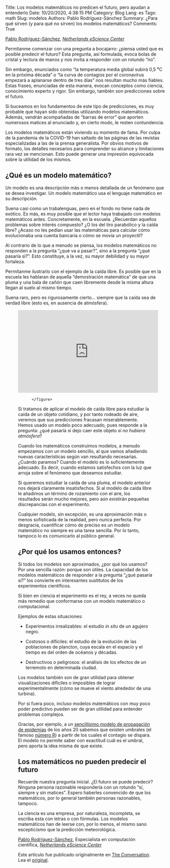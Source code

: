 Title: Los modelos matemáticos no predicen el futuro, pero ayudan a entenderlo
Date: 10/20/2020, 4:38:15 PM
Category: Blog
Lang: es
Tags: math
Slug: modelos
Authors: Pablo Rodríguez-Sánchez
Summary: ¿Para qué sirven (y para qué no sirven) los modelos matemáticos?
Comments: True

<span><a href="https://theconversation.com/profiles/pablo-rodriguez-sanchez-1150140">Pablo Rodríguez-Sánchez</a>, <em><a href="https://theconversation.com/institutions/netherlands-escience-center-4836"> Netherlands eScience Center</a></em></span>

<p>Permítanme comenzar con una pregunta a bocajarro: ¿piensa usted que es posible predecir el futuro? Esta pregunta, así formulada, evoca bolas de cristal y lectura de manos y nos invita a responder con un rotundo “no”.</p>

<p>Sin embargo, enunciados como “la temperatura media global subirá 0,5 ⁰C en la próxima década” o “la curva de contagios por el coronavirus empezará a aplanarse dentro de tres días” nos resultan mucho más fiables. Estas frases, enunciadas de esta manera, evocan conceptos como ciencia, conocimiento experto y rigor. Sin embargo, también son predicciones sobre el futuro.</p>

<p>Si buceamos en los fundamentos de este tipo de predicciones, es muy probable que hayan sido obtenidas utilizando modelos matemáticos. Además, vendrán acompañadas de “barras de error” que aporten numerosos matices al enunciado y, en cierto modo, le resten contundencia.</p>

<p>Los modelos matemáticos están viviendo su momento de fama. Por culpa de la pandemia de la COVID-19 han saltado de las páginas de las revistas especializadas a las de la prensa generalista. Por obvios motivos de formato, los detalles necesarios para comprender su alcance y limitaciones rara vez se mencionan. Esto puede generar una impresión equivocada sobre la utilidad de los mismos.</p>

<h2>¿Qué es un modelo matemático?</h2>

<p>Un modelo es una descripción más o menos detallada de un fenómeno que se desea investigar. Un modelo matemático usa el lenguaje matemático en su descripción. </p>

<p>Suena casi como un trabalenguas, pero en el fondo no tiene nada de exótico. Es más, es muy posible que el lector haya trabajado con modelos matemáticos antes. Concretamente, en la escuela. ¿Recuerdan aquellos problemas sobre interés compuesto? ¿O los del tiro parabólico y la caída libre? ¿Acaso no les pedían usar las matemáticas para calcular cómo evolucionaba una cuenta bancaria o cómo se movía un proyectil?</p>

<p>Al contrario de lo que a menudo se piensa, los modelos matemáticos no responden a la pregunta “¿qué va a pasar?”, sino a la pregunta “¿qué pasaría si?”. Esto constituye, a la vez, su mayor debilidad y su mayor fortaleza.</p>

<p>Permítanme ilustrarlo con el ejemplo de la caída libre. Es posible que en la escuela les hablaran de aquella “demostración matemática” de que una pluma y una bala de cañón que caen libremente desde la misma altura llegan al suelo al mismo tiempo. </p>

<p>Suena raro, pero es rigurosamente cierto… siempre que la caída sea de verdad libre (esto es, en ausencia de atmósfera). </p>

<figure>
            <iframe width="440" height="260" src="https://www.youtube.com/embed/E43-CfukEgs?wmode=transparent&amp;start=0" frameborder="0" allowfullscreen=""></iframe>

          </figure>

<p>Si tratamos de aplicar el modelo de caída libre para estudiar la caída de un objeto cotidiano, y por tanto rodeado de aire, veremos que sus predicciones fracasan miserablemente. Hemos usado un modelo poco adecuado, pues responde a la pregunta: ¿qué pasaría si dejo caer este objeto <em>si no hubiera atmósfera</em>?</p>

<p>Cuando los matemáticos construimos modelos, a menudo empezamos con un modelo sencillo, al que vamos añadiendo nuevas características según van resultando necesarias. ¿Cuándo paramos? Cuando el modelo es lo suficientemente adecuado. Es decir, cuando estamos satisfechos con la luz que arroja sobre el fenómeno que deseamos estudiar.</p>

<p>Si queremos estudiar la caída de una pluma, el modelo anterior nos dejará claramente insatisfechos. Si al modelo de caída libre le añadimos un término de rozamiento con el aire, los resultados serán mucho mejores, pero aún existirán pequeñas discrepancias con el experimento.</p>

<p>Cualquier modelo, sin excepción, es una aproximación más o menos sofisticada de la realidad, pero nunca perfecta. Por desgracia, cuantificar cómo de preciso es un modelo matemático no siempre es una tarea sencilla. Por lo tanto, tampoco lo es comunicarlo al público general.</p>

<h2>¿Por qué los usamos entonces?</h2>

<p>Si todos los modelos son aproximados, ¿por qué los usamos? Por una sencilla razón: porque son útiles. La capacidad de los modelos matemáticos de responder a la pregunta “¿qué pasaría si?” los convierte en interesantes sustitutos de los experimentos científicos. </p>

<p>Si bien en ciencia el experimento es el rey, a veces no queda más remedio que conformarse con un modelo matemático o computacional.</p>

<p>Ejemplos de estas situaciones: </p>

<ul>
<li><p>Experimentos irrealizables: el estudio <em>in situ</em> de un agujero negro.</p></li>
<li><p>Costosos o difíciles: el estudio de la evolución de las poblaciones de plancton, cuya escala en el espacio y el tiempo es del orden de océanos y décadas.</p></li>
<li><p>Destructivos o peligrosos: el análisis de los efectos de un terremoto en determinada ciudad. </p></li>
</ul>

<p>Los modelos también son de gran utilidad para obtener visualizaciones difíciles o imposibles de lograr experimentalmente (cómo se mueve el viento alrededor de una turbina).</p>

<p>Por si fuera poco, incluso modelos matemáticos con muy poco poder predictivo pueden ser de gran utilidad para entender problemas complejos. </p>

<p>Gracias, por ejemplo, a un <a href="https://fuga.naukas.com/2020/03/18/un-matematico-en-cuarentena/">sencillísimo modelo de propagación de epidemias</a> de los años 20 sabemos que existen umbrales (el famoso <a href="https://theconversation.com/coronavirus-sigue-siendo-util-el-numero-r-139044#:%7E:text=El%20n%C3%BAmero%20R%20es%20el,algo%20por%20encima%20del%203.">número R</a>) a partir de los cuales el contagio se dispara. El modelo no permite saber con exactitud cuál es el umbral, pero aporta la idea misma de que existe.</p>

<h2>Los matemáticos no pueden predecir el futuro</h2>

<p>Recuerde nuestra pregunta inicial. ¿El futuro se puede predecir? Ninguna persona razonable respondería con un rotundo “sí, siempre y sin matices”. Espero haberles convencido de que los matemáticos, por lo general también personas razonables, tampoco.</p>

<p>La ciencia es una empresa, por naturaleza, incompleta, se escriba esta con letras o con fórmulas. Los modelos matemáticos han de leerse con, por lo menos, el mismo sano escepticismo que la predicción meteorológica.<!-- Below is The Conversation's page counter tag. Please DO NOT REMOVE. --><img src="https://counter.theconversation.com/content/147299/count.gif?distributor=republish-lightbox-basic" alt="The Conversation" width="1" height="1" style="border: none !important; box-shadow: none !important; margin: 0 !important; max-height: 1px !important; max-width: 1px !important; min-height: 1px !important; min-width: 1px !important; opacity: 0 !important; outline: none !important; padding: 0 !important; text-shadow: none !important" /><!-- Fin del código. Si no ve ningún código arriba, por favor, obtenga el nuevo código de la pestaña Avanzado después de hacer clic en el botón de republicar. El contador de páginas no recoge ningún dato personal. Más información: http://theconversation.com/es/republishing-guidelines --></p>

<p><span><a href="https://theconversation.com/profiles/pablo-rodriguez-sanchez-1150140">Pablo Rodríguez-Sánchez</a>, Especialista en computación científica, <em><a href="https://theconversation.com/institutions/netherlands-escience-center-4836"> Netherlands eScience Center</a></em></span></p>

<p>Este artículo fue publicado originalmente en  <a href="https://theconversation.com">The Conversation</a>. Lea el <a href="https://theconversation.com/los-modelos-matematicos-no-predicen-el-futuro-pero-ayudan-a-entenderlo-147299">original</a>.</p>
